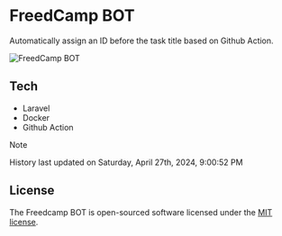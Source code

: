 # FreedCamp BOT

Automatically assign an ID before the task title based on Github Action.

![FreedCamp BOT](https://repository-images.githubusercontent.com/737932867/7d34798b-2680-471c-b089-a78a718d3d6a)

## Tech

- Laravel
- Docker
- Github Action

> [!NOTE]  
> History last updated on Saturday, April 27th, 2024, 9:00:52 PM

## License

The Freedcamp BOT is open-sourced software licensed under the [MIT license](https://opensource.org/licenses/MIT).
